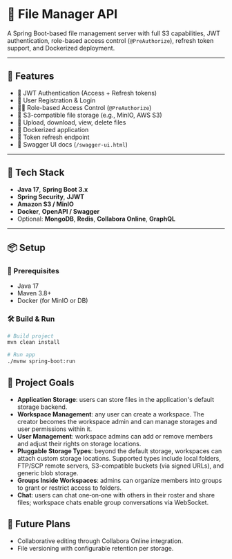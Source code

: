 # 📂 File Manager API

A Spring Boot-based file management server with full S3 capabilities, JWT authentication, role-based access control (`@PreAuthorize`), refresh token support, and Dockerized deployment.

---

## 🚀 Features

- 🔐 JWT Authentication (Access + Refresh tokens)
- 👤 User Registration & Login
- 🧑‍⚖️ Role-based Access Control (`@PreAuthorize`)
- 💾 S3-compatible file storage (e.g., MinIO, AWS S3)
- 📁 Upload, download, view, delete files
- 🐳 Dockerized application
- 🔄 Token refresh endpoint
- 📜 Swagger UI docs (`/swagger-ui.html`)

---

## 🧰 Tech Stack

- **Java 17**, **Spring Boot 3.x**
- **Spring Security**, **JJWT**
- **Amazon S3 / MinIO**
- **Docker**, **OpenAPI / Swagger**
- Optional: **MongoDB**, **Redis**, **Collabora Online**, **GraphQL**

---

## 📦 Setup

### 🔧 Prerequisites

- Java 17
- Maven 3.8+
- Docker (for MinIO or DB)

### 🛠️ Build & Run

```bash
# Build project
mvn clean install

# Run app
./mvnw spring-boot:run
```

## 🎯 Project Goals

- **Application Storage**: users can store files in the application's default storage
  backend.
- **Workspace Management**: any user can create a workspace. The creator becomes
  the workspace admin and can manage storages and user permissions within it.
- **User Management**: workspace admins can add or remove members and adjust
  their rights on storage locations.
- **Pluggable Storage Types**: beyond the default storage, workspaces can attach
  custom storage locations. Supported types include local folders, FTP/SCP remote
  servers, S3-compatible buckets (via signed URLs), and generic blob storage.
- **Groups Inside Workspaces**: admins can organize members into groups to grant
  or restrict access to folders.
- **Chat**: users can chat one‑on‑one with others in their roster and share files;
  workspace chats enable group conversations via WebSocket.

## 🔮 Future Plans

- Collaborative editing through Collabora Online integration.
- File versioning with configurable retention per storage.
